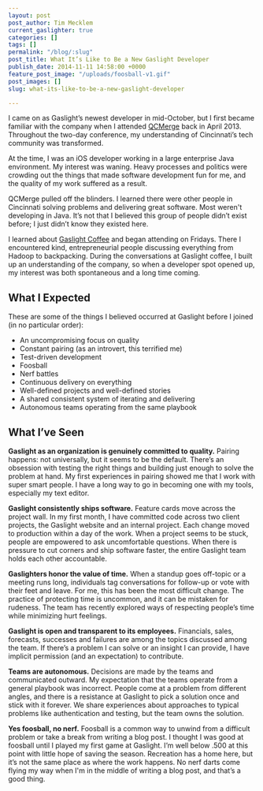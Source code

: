 ```yaml
---
layout: post
post_author: Tim Mecklem
current_gaslighter: true
categories: []
tags: []
permalink: "/blog/:slug"
post_title: What It’s Like to Be a New Gaslight Developer
publish_date: 2014-11-11 14:58:00 +0000
feature_post_image: "/uploads/foosball-v1.gif"
post_images: []
slug: what-its-like-to-be-a-new-gaslight-developer

---
```

I came on as Gaslight’s newest developer in mid-October, but I first became familiar with the company when I attended [QCMerge](https://teamgaslight.com/blog/?tagged=qcmerge) back in April 2013. Throughout the two-day conference, my understanding of Cincinnati’s tech community was transformed.

At the time, I was an iOS developer working in a large enterprise Java environment. My interest was waning. Heavy processes and politics were crowding out the things that made software development fun for me, and the quality of my work suffered as a result.

QCMerge pulled off the blinders. I learned there were other people in Cincinnati solving problems and delivering great software. Most weren't developing in Java. It’s not that I believed this group of people didn’t exist before; I just didn’t know they existed here. 

I learned about [Gaslight Coffee](https://teamgaslight.com/coffee) and began attending on Fridays. There I encountered kind, entrepreneurial people discussing everything from Hadoop to backpacking. During the conversations at Gaslight coffee, I built up an understanding of the company, so when a developer spot opened up, my interest was both spontaneous and a long time coming.

## What I Expected
These are some of the things I believed occurred at Gaslight before I joined (in no particular order):

+ An uncompromising focus on quality 
+ Constant pairing (as an introvert, this terrified me) 
+ Test-driven development 
+ Foosball 
+ Nerf battles 
+ Continuous delivery on everything 
+ Well-defined projects and well-defined stories 
+ A shared consistent system of iterating and delivering 
+ Autonomous teams operating from the same playbook

## What I’ve Seen
**Gaslight as an organization is genuinely committed to quality.** Pairing happens: not universally, but it seems to be the default. There’s an obsession with testing the right things and building just enough to solve the problem at hand. My first experiences in pairing showed me that I work with super smart people. I have a long way to go in becoming one with my tools, especially my text editor.

**Gaslight consistently ships software.** Feature cards move across the project wall. In my first month, I have committed code across two client projects, the Gaslight website and an internal project. Each change moved to production within a day of the work. When a project seems to be stuck, people are empowered to ask uncomfortable questions. When there is pressure to cut corners and ship software faster, the entire Gaslight team holds each other accountable.

**Gaslighters honor the value of time.** When a standup goes off-topic or a meeting runs long, individuals tag conversations for follow-up or vote with their feet and leave. For me, this has been the most difficult change. The practice of protecting time is uncommon, and it can be mistaken for rudeness. The team has recently explored ways of respecting people’s time while minimizing hurt feelings.

**Gaslight is open and transparent to its employees.** Financials, sales, forecasts, successes and failures are among the topics discussed among the team. If there’s a problem I can solve or an insight I can provide, I have implicit permission (and an expectation) to contribute.

**Teams are autonomous.** Decisions are made by the teams and communicated outward. My expectation that the teams operate from a general playbook was incorrect. People come at a problem from different angles, and there is a resistance at Gaslight to pick a solution once and stick with it forever. We share experiences about approaches to typical problems like authentication and testing, but the team owns the solution. 

**Yes foosball, no nerf.** Foosball is a common way to unwind from a difficult problem or take a break from writing a blog post. I thought I was good at foosball until I played my first game at Gaslight. I’m well below .500 at this point with little hope of saving the season. Recreation has a home here, but it’s not the same place as where the work happens. No nerf darts come flying my way when I'm in the middle of writing a blog post, and that’s a good thing.
